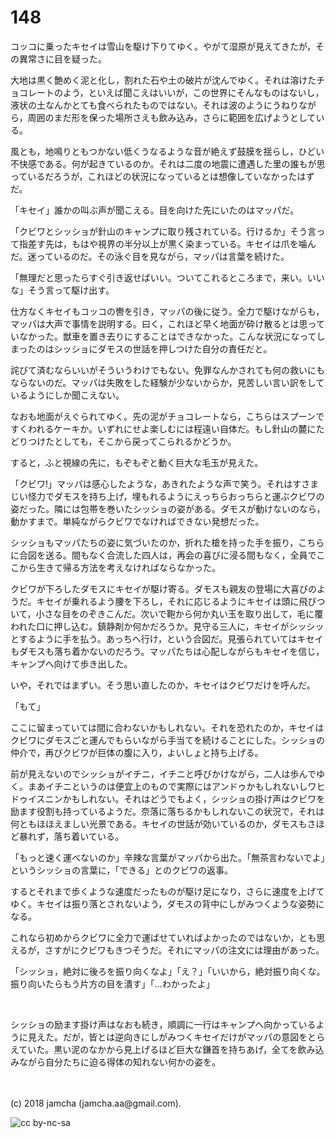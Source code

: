 # 148

コッコに乗ったキセイは雪山を駆け下りてゆく。やがて湿原が見えてきたが，その異常さに目を疑った。  

大地は黒く艶めく泥と化し，割れた石や土の破片が沈んでゆく。それは溶けたチョコレートのよう，といえば聞こえはいいが，この世界にそんなものはないし，液状の土なんかとても食べられたものではない。それは波のようにうねりながら，周囲のまだ形を保った場所さえも飲み込み，さらに範囲を広げようとしている。  

風とも，地鳴りともつかない低くうなるような音が絶えず鼓膜を揺らし，ひどい不快感である。何が起きているのか。それは二度の地震に遭遇した里の誰もが思っているだろうが，これほどの状況になっているとは想像していなかったはずだ。  

「キセイ」誰かの叫ぶ声が聞こえる。目を向けた先にいたのはマッパだ。  

「クビワとシッショが針山のキャンプに取り残されている。行けるか」そう言って指差す先は，もはや視界の半分以上が黒く染まっている。キセイは爪を噛んだ。迷っているのだ。その泳ぐ目を見ながら，マッパは言葉を続けた。  

「無理だと思ったらすぐ引き返せばいい。ついてこれるところまで，来い。いいな」そう言って駆け出す。  

仕方なくキセイもコッコの轡を引き，マッパの後に従う。全力で駆けながらも，マッパは大声で事情を説明する。曰く，これほど早く地面が砕け散るとは思っていなかった。獣車を置き去りにすることはできなかった。こんな状況になってしまったのはシッショにダモスの世話を押しつけた自分の責任だと。  

詫びて済むならいいがそういうわけでもない。免罪なんかされても何の救いにもならないのだ。マッパは失敗をした経験が少ないからか，見苦しい言い訳をしているようにしか聞こえない。  

なおも地面がえぐられてゆく。先の泥がチョコレートなら，こちらはスプーンですくわれるケーキか。いずれにせよ楽しむには程遠い自体だ。もし針山の麓にたどりつけたとしても，そこから戻ってこられるかどうか。  

すると，ふと視線の先に，もぞもぞと動く巨大な毛玉が見えた。  

「クビワ!」マッパは感心したような，あきれたような声で笑う。それはすさまじい怪力でダモスを持ち上げ，埋もれるようにえっちらおっちらと運ぶクビワの姿だった。隣には包帯を巻いたシッショの姿がある。ダモスが動けないのなら，動かすまで。単純ながらクビワでなければできない発想だった。  

シッショもマッパたちの姿に気づいたのか，折れた槍を持った手を振り，こちらに合図を送る。間もなく合流した四人は，再会の喜びに浸る間もなく，全員でここから生きて帰る方法を考えなければならなかった。  

クビワが下ろしたダモスにキセイが駆け寄る。ダモスも親友の登場に大喜びのようだ。キセイが乗れるよう腰を下ろし，それに応じるようにキセイは頭に飛びついて，小さな目をのぞきこんだ。次いで鞄から何か丸い玉を取り出して，毛に覆われた口に押し込む。鎮静剤か何かだろうか。見守る三人に，キセイがシッシッとするように手を払う。あっちへ行け，という合図だ。見張られていてはキセイもダモスも落ち着かないのだろう。マッパたちは心配しながらもキセイを信じ，キャンプへ向けて歩き出した。  

いや，それではまずい。そう思い直したのか，キセイはクビワだけを呼んだ。  

「もて」  

ここに留まっていては間に合わないかもしれない。それを恐れたのか，キセイはクビワにダモスごと運んでもらいながら手当てを続けることにした。シッショの仲介で，再びクビワが巨体の腹に入り，よいしょと持ち上げる。  

前が見えないのでシッショがイチニ，イチニと呼びかけながら，二人は歩んでゆく。まあイチニというのは便宜上のもので実際にはアンドゥかもしれないしワヒドゥイスニンかもしれない。それはどうでもよく，シッショの掛け声はクビワを励ます役割も持っているようだ。奈落に落ちるかもしれないこの状況で，それは何ともほほえましい光景である。キセイの世話が効いているのか，ダモスもさほど暴れず，落ち着いている。  

「もっと速く運べないのか」辛辣な言葉がマッパから出た。「無茶言わないでよ」というシッショの言葉に，「できる」とのクビワの返事。  

するとそれまで歩くような速度だったものが駆け足になり，さらに速度を上げてゆく。キセイは振り落とされないよう，ダモスの背中にしがみつくような姿勢になる。  

これなら初めからクビワに全力で運ばせていればよかったのではないか，とも思えるが，さすがにクビワもきつそうだ。それにマッパの注文には理由があった。  

「シッショ，絶対に後ろを振り向くなよ」「え？」「いいから，絶対振り向くな。振り向いたらもう片方の目を潰す」「…わかったよ」  

<br>  

シッショの励ます掛け声はなおも続き，順調に一行はキャンプへ向かっているように見えた。だが，皆とは逆向きにしがみつくキセイだけがマッパの意図をとらえていた。黒い泥のなかから見上げるほど巨大な鎌首を持ちあげ，全てを飲み込みながら自分たちに迫る得体の知れない何かの姿を。  

<br>  
<br>  
(c) 2018 jamcha (jamcha.aa@gmail.com).  

![cc by-nc-sa](http://i.creativecommons.org/l/by-nc-sa/4.0/88x31.png)
